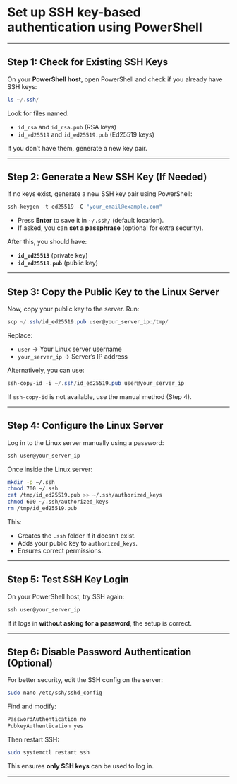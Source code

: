 # Set up **SSH key-based authentication** using PowerShell

---

## **Step 1: Check for Existing SSH Keys**
On your **PowerShell host**, open PowerShell and check if you already have SSH keys:
```powershell
ls ~/.ssh/
```
Look for files named:
- `id_rsa` and `id_rsa.pub` (RSA keys)  
- `id_ed25519` and `id_ed25519.pub` (Ed25519 keys)  

If you don’t have them, generate a new key pair.

---

## **Step 2: Generate a New SSH Key (If Needed)**
If no keys exist, generate a new SSH key pair using PowerShell:
```powershell
ssh-keygen -t ed25519 -C "your_email@example.com"
```
- Press **Enter** to save it in `~/.ssh/` (default location).  
- If asked, you can **set a passphrase** (optional for extra security).

After this, you should have:
- **`id_ed25519`** (private key)  
- **`id_ed25519.pub`** (public key)

---

## **Step 3: Copy the Public Key to the Linux Server**
Now, copy your public key to the server. Run:
```powershell
scp ~/.ssh/id_ed25519.pub user@your_server_ip:/tmp/
```
Replace:
- `user` → Your Linux server username  
- `your_server_ip` → Server’s IP address  

Alternatively, you can use:
```powershell
ssh-copy-id -i ~/.ssh/id_ed25519.pub user@your_server_ip
```
If `ssh-copy-id` is not available, use the manual method (Step 4).

---

## **Step 4: Configure the Linux Server**
Log in to the Linux server manually using a password:
```powershell
ssh user@your_server_ip
```
Once inside the Linux server:
```bash
mkdir -p ~/.ssh
chmod 700 ~/.ssh
cat /tmp/id_ed25519.pub >> ~/.ssh/authorized_keys
chmod 600 ~/.ssh/authorized_keys
rm /tmp/id_ed25519.pub
```
This:
- Creates the `.ssh` folder if it doesn’t exist.
- Adds your public key to `authorized_keys`.
- Ensures correct permissions.

---

## **Step 5: Test SSH Key Login**
On your PowerShell host, try SSH again:
```powershell
ssh user@your_server_ip
```
If it logs in **without asking for a password**, the setup is correct.

---

## **Step 6: Disable Password Authentication (Optional)**
For better security, edit the SSH config on the server:
```bash
sudo nano /etc/ssh/sshd_config
```
Find and modify:
```bash
PasswordAuthentication no
PubkeyAuthentication yes
```
Then restart SSH:
```bash
sudo systemctl restart ssh
```
This ensures **only SSH keys** can be used to log in.

---